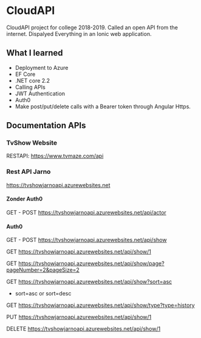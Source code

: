 # CloudAPI
CloudAPI project for college 2018-2019.
Called an open API from the internet. Dispalyed Everything in an Ionic web application.

## What I learned
- Deployment to Azure
- EF Core
- .NET core 2.2
- Calling APIs
- JWT Authentication
- Auth0
- Make post/put/delete calls with a Bearer token through Angular Https.

## Documentation APIs

### TvShow Website
RESTAPI: https://www.tvmaze.com/api

### Rest API Jarno
https://tvshowjarnoapi.azurewebsites.net

#### Zonder Auth0
GET - POST
https://tvshowjarnoapi.azurewebsites.net/api/actor

#### Auth0
GET - POST
https://tvshowjarnoapi.azurewebsites.net/api/show

GET
https://tvshowjarnoapi.azurewebsites.net/api/show/1

GET
https://tvshowjarnoapi.azurewebsites.net/api/show/page?pageNumber=2&pageSize=2

GET
https://tvshowjarnoapi.azurewebsites.net/api/show?sort=asc
- sort=asc or sort=desc

GET
https://tvshowjarnoapi.azurewebsites.net/api/show/type?type=history

PUT
https://tvshowjarnoapi.azurewebsites.net/api/show/1

DELETE
https://tvshowjarnoapi.azurewebsites.net/api/show/1
